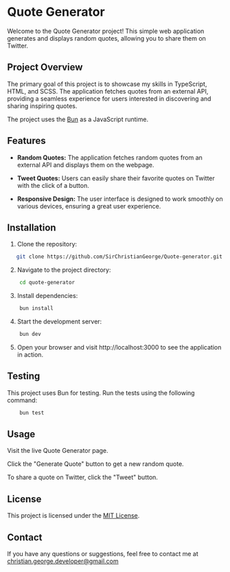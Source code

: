 # Quote Generator

Welcome to the Quote Generator project! This simple web application generates and displays random quotes, allowing you to share them on Twitter.

## Project Overview

The primary goal of this project is to showcase my skills in TypeScript, HTML, and SCSS. The application fetches quotes from an external API, providing a seamless experience for users interested in discovering and sharing inspiring quotes.

The project uses the [Bun](https://bun.sh/) as a JavaScript runtime.

## Features

- **Random Quotes:** The application fetches random quotes from an external API and displays them on the webpage.

- **Tweet Quotes:** Users can easily share their favorite quotes on Twitter with the click of a button.

- **Responsive Design:** The user interface is designed to work smoothly on various devices, ensuring a great user experience.

## Installation

1. Clone the repository:

```bash
   git clone https://github.com/SirChristianGeorge/Quote-generator.git
```

2. Navigate to the project directory:

```bash
    cd quote-generator
```

3. Install dependencies:

```bash
    bun install
```

4. Start the development server:

```bash
    bun dev
```

5. Open your browser and visit http://localhost:3000 to see the application in action.

##  Testing

This project uses Bun for testing. Run the tests using the following command:

```bash
    bun test
```

## Usage

Visit the live Quote Generator page.

Click the "Generate Quote" button to get a new random quote.

To share a quote on Twitter, click the "Tweet" button.

## License

This project is licensed under the [MIT License](LICENSE.txt).

## Contact

If you have any questions or suggestions, feel free to contact me at christian.george.developer@gmail.com
